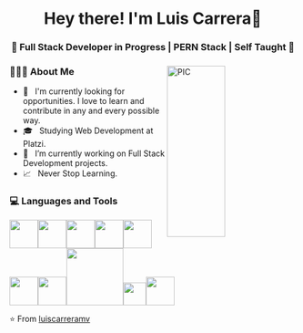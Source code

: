 <h1 align="center">Hey there! I'm Luis Carrera👋 </h1>
<h3 align="center">🚀 Full Stack Developer in Progress | PERN Stack | Self Taught 🚀</h3>
<div>
<img width = "45%" align="right" alt="PIC" height="300px" src="https://media.giphy.com/media/ZVik7pBtu9dNS/giphy.gif"/>
<div align="left"> 
  <h3> 👨🏻‍💻 About Me </h3>

  - 🤝 &nbsp; I'm currently looking for opportunities. I love to learn and contribute in any and every possible way.
  - 🎓 &nbsp; Studying Web Development at Platzi.
  - 💼 &nbsp; I’m currently working on Full Stack Development projects.
  - 📈 &nbsp; Never Stop Learning.
</div> 
</div>

<div>
  <h3> 💻 Languages and Tools </h3>
  <p>
   <img src="https://media.giphy.com/media/fsEaZldNC8A1PJ3mwp/giphy.gif" width="50"><img src="https://media3.giphy.com/media/ln7z2eWriiQAllfVcn/200w.webp" width="50"><img src="https://cdn3.iconfinder.com/data/icons/logos-and-brands-adobe/512/288_Sass-512.png"  width="50" ><img src="https://i.giphy.com/media/eNAsjO55tPbgaor7ma/200w.webp" width="50"><img src="https://i.giphy.com/media/IdyAQJVN2kVPNUrojM/200.webp" width="50"><img src="https://media3.giphy.com/media/kdFc8fubgS31b8DsVu/giphy.webp" width="50"><img src="https://media.giphy.com/media/XAxylRMCdpbEWUAvr8/giphy.gif" width="50"><img src="https://media.giphy.com/media/kH1DBkPNyZPOk0BxrM/giphy.gif" width="100"><img src="https://upload.wikimedia.org/wikipedia/commons/thumb/2/29/Postgresql_elephant.svg/1200px-Postgresql_elephant.svg.png" width="40"><img src="https://uxwing.com/wp-content/themes/uxwing/download/10-brands-and-social-media/nextjs.png" width="50">
  <p>
</div> 

⭐️ From [luiscarreramv](https://github.com/luiscarreramv)

